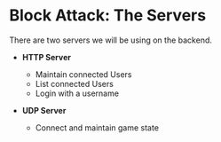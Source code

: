 # Block Attack: The Servers

There are two servers we will be using on the backend.   

* **HTTP Server**
  
  * Maintain connected Users
  * List connected Users
  * Login with a username

* **UDP Server**
  * Connect and maintain game state
